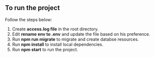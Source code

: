 ## To run the project

Follow the steps below:

1. Create **access.log file** in the root directory.
2. Edit **rename env to .env** and update the file based on his preference.
3. Run **npm run migrate** to migrate and create databse resources.
4. Run **npm install** to install local dependencies.
5. Run **npm start** to run the project.